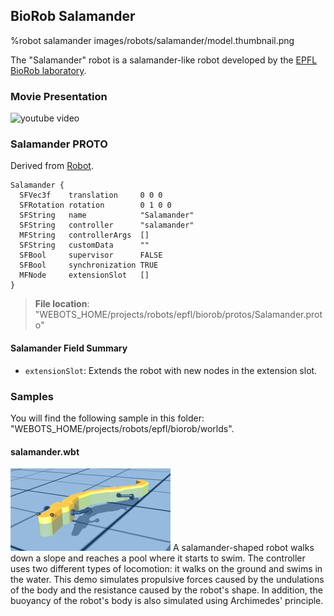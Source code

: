 ## BioRob Salamander

%robot salamander images/robots/salamander/model.thumbnail.png

The "Salamander" robot is a salamander-like robot developed by the [EPFL BioRob laboratory](https://biorob.epfl.ch/).

### Movie Presentation

![youtube video](https://www.youtube.com/watch?v=TrdNtrGOkWg)

### Salamander PROTO

Derived from [Robot](../reference/robot.md).

```
Salamander {
  SFVec3f    translation     0 0 0
  SFRotation rotation        0 1 0 0
  SFString   name            "Salamander"
  SFString   controller      "salamander"
  MFString   controllerArgs  []
  SFString   customData      ""
  SFBool     supervisor      FALSE
  SFBool     synchronization TRUE
  MFNode     extensionSlot   []
}
```

> **File location**: "WEBOTS\_HOME/projects/robots/epfl/biorob/protos/Salamander.proto"

#### Salamander Field Summary

- `extensionSlot`: Extends the robot with new nodes in the extension slot.

### Samples

You will find the following sample in this folder: "WEBOTS\_HOME/projects/robots/epfl/biorob/worlds".

#### salamander.wbt

![salamander.wbt.png](images/robots/salamander/salamander.wbt.thumbnail.jpg) A salamander-shaped robot walks down a slope and reaches a pool where it starts to swim.
The controller uses two different types of locomotion: it walks on the ground and swims in the water.
This demo simulates propulsive forces caused by the undulations of the body and the resistance caused by the robot's shape.
In addition, the buoyancy of the robot's body is also simulated using Archimedes' principle.
